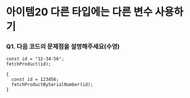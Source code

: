 # 아이템20 다른 타입에는 다른 변수 사용하기

### Q1. 다음 코드의 문제점을 설명해주세요(수영)
```
const id = "12-34-56";
fetchProduct(id);

{
  const id = 123456;
  fetchProductBySerialNumber(id);
}

